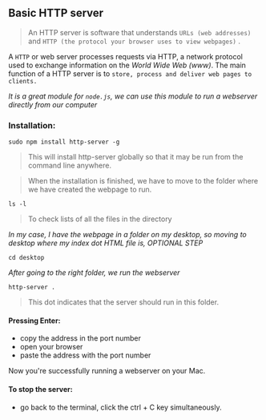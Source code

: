 ## Basic HTTP server

> An HTTP server is software that understands `URLs (web addresses)` and `HTTP (the protocol your browser uses to view webpages)` . 

A `HTTP` or web server processes requests via HTTP, a network protocol used to exchange information on the _World Wide Web (www)_. The main function of a HTTP server is to `store, process and deliver web pages to clients.`

_It is a great module for `node.js`, we can use this module to run a webserver directly from our computer_

### Installation:

```ssh
sudo npm install http-server -g
```
> This will install http-server globally so that it may be run from the command line anywhere.

> When the installation is finished, we have to move to the folder where we have created the webpage to run. 

```ssh
ls -l
```
> To check lists of all the files in the directory

_In my case, I have the webpage in a folder on my desktop, so moving to desktop where my index dot HTML file is, OPTIONAL STEP_

```ssh
cd desktop
```
_After going to the right folder, we run the webserver_

```ssh
http-server .
```
> This dot indicates that the server should run in this folder.

#### Pressing Enter:
- copy the address in the port number
- open your browser
- paste the address with the port number

Now you're successfully running a webserver on your Mac.

#### To stop the server: 

- go back to the terminal, click the ctrl + C key simultaneously. 

